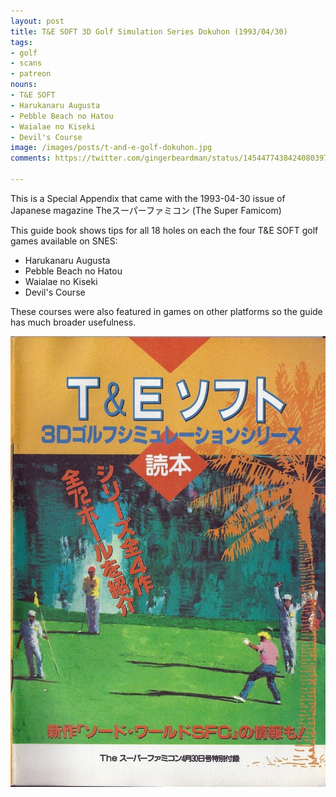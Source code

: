 ```yaml
---
layout: post
title: T&E SOFT 3D Golf Simulation Series Dokuhon (1993/04/30)
tags:
- golf
- scans
- patreon
nouns:
- T&E SOFT
- Harukanaru Augusta
- Pebble Beach no Hatou
- Waialae no Kiseki
- Devil's Course
image: /images/posts/t-and-e-golf-dokuhon.jpg
comments: https://twitter.com/gingerbeardman/status/1454477438424080397

---
```


This is a Special Appendix that came with the 1993-04-30 issue of Japanese magazine Theスーパーファミコン (The Super Famicom)

This guide book shows tips for all 18 holes on each the four T&E SOFT golf games available on SNES:

- Harukanaru Augusta
- Pebble Beach no Hatou
- Waialae no Kiseki
- Devil's Course

These courses were also featured in games on other platforms so the guide has much broader usefulness.

[![JPG](/images/posts/t-and-e-golf-dokuhon.jpg "T&E SOFT 3D Golf Simulation Series Dokuhon SFC")](https://archive.org/details/t-e-soft-3d-golf-simulation-series-dokuhon-sfc)
